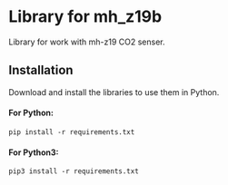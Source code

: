 # Library for mh_z19b
Library for work with mh-z19 CO2 senser.

## Installation
Download and install the libraries to use them in Python.

#### For Python:
`pip install -r requirements.txt`

#### For Python3:
`pip3 install -r requirements.txt`
